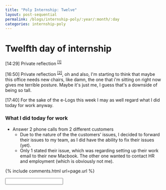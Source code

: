 ```yaml
---
title: "Poly Internship: Twelve"
layout: post-sequential
permalink: /blogs/internship-poly/:year/:month/:day
categories: internship-poly
---
```

# Twelfth day of internship


<span class="timestamp">[14:29]</span> Private reflection <sup><a href="#1">[1]</a></sup>

<span class="timestamp">[16:50]</span> Private reflection <sup><a href="#2">[2]</a></sup>, oh and also, I'm starting to think that maybe this office needs new chairs, like damn, the one that i'm sitting on right now gives me terrible posture. Maybe it's just me, I guess that's a downside of being so tall.

<span class="timestamp">[17:40]</span> For the sake of the e-Logs this week I may as well regard what I did today for work anyway.

### What I did today for work
* Answer 2 phone calls from 2 different customers 
    * Due to the nature of the the customers' issues, I decided to forward their issues to my team, as I did have the ability to fix their issues (yet).
    * Only 1 stated their issue, which was regarding setting up their work email to their new Macbook. The other one wanted to contact HR and employment (which is obviously not me).

{% include comments.html url=page.url %}

<input id="password-input" type="password" class="text-secret" onkeyup="unlock()">

<span class="disable-selection" id="truth" style="display:none;"><sup id="1">[1]</sup> I was utterly upset. Seeing my GPA. Results came out today at the brink of dawn. As I saw it, it was the first time it came below 3. I actually saw it in the morning, but something about seeing it put me in shock until after lunch today.<br><br>3.05 to 2.86. A downward wave<br><br>I felt lost, I felt like a failure. There was no one for me to blame. I found it hard to comprehend. I could not believe it. I really don't know why. <br><br>i don't get it. i don't understand. i don't know why. _&lt;this line was repeated about <a href="/static/images/62725.jpg" target="_blank">62,725 times</a>, removed because jekyll took 41min to build this website when i added this set of repetition in &gt;_<br><br><sup id="2">[2]</sup> Journalling really helps, like oh my goodness. Before accounting to some close friends and my harvest group leader, i found that I should be real with myself. If a problem is in your face, do not run away and hide. My **GPA isn't everything**, one of my close friends mentioned. They're right. I think today was God's test of whether I would run & hide in despair, or be real & transparent and continue to worship and praise Him. To be frank, when I saw my GPA for the first time, my spirit in me already left the post-it note in my mind's controls to choose the latter. Today, I made a resolve to continue to glorify His Name over my own selfishness.<br><br>Chances are, if you happen to be the 2023 March Intern, today would be when you check out your results. Can I invite you to seek God, no matter how good or bad your results came to be?</span>

